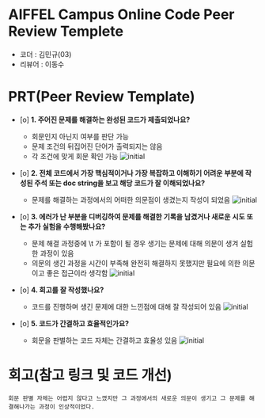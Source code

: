 # AIFFEL Campus Online Code Peer Review Templete
- 코더 : 김민규(03)
- 리뷰어 : 이동수


# PRT(Peer Review Template)
- [o]  **1. 주어진 문제를 해결하는 완성된 코드가 제출되었나요?**
    - 회문인지 아닌지 여부를 판단 가능
    - 문제 조건의 뒤집어진 단어가 출력되지는 않음
    - 각 조건에 맞게 회문 확인 가능
      ![initial](https://github.com/Lee-Dongsu/AIFFEL_quest_prt/blob/d3567d203d73ebe0a4bee43364269a4d5b3a4082/Python/quest01/q01.png)
    
- [o]  **2. 전체 코드에서 가장 핵심적이거나 가장 복잡하고 이해하기 어려운 부분에 작성된 
주석 또는 doc string을 보고 해당 코드가 잘 이해되었나요?**
    - 문제를 해결하는 과정에서의 어떠한 의문점이 생겼는지 작성이 되었음
      ![initial](https://github.com/Lee-Dongsu/AIFFEL_quest_prt/blob/d3567d203d73ebe0a4bee43364269a4d5b3a4082/Python/quest01/q02.png)
        
- [o]  **3. 에러가 난 부분을 디버깅하여 문제를 해결한 기록을 남겼거나
새로운 시도 또는 추가 실험을 수행해봤나요?**
    - 문제 해결 과정중에 \t 가 포함이 될 경우 생기는 문제에 대해 의문이 생겨 실험한 과정이 있음
    - 의문의 생긴 과정을 시간이 부족해 완전히 해결하지 못했지만 필요에 의한 의문이고 좋은 접근이라 생각함
      ![initial](https://github.com/Lee-Dongsu/AIFFEL_quest_prt/blob/d3567d203d73ebe0a4bee43364269a4d5b3a4082/Python/quest01/q03.png)
        
- [o]  **4. 회고를 잘 작성했나요?**
    - 코드를 진행하며 생긴 문제에 대한 느낀점에 대해 잘 작성되어 있음
      ![initial](https://github.com/Lee-Dongsu/AIFFEL_quest_prt/blob/d3567d203d73ebe0a4bee43364269a4d5b3a4082/Python/quest01/q04.png)
        
- [o]  **5. 코드가 간결하고 효율적인가요?**
    - 회문을 판별하는 코드 자체는 간결하고 효율성 있음
      ![initial](https://github.com/Lee-Dongsu/AIFFEL_quest_prt/blob/d3567d203d73ebe0a4bee43364269a4d5b3a4082/Python/quest01/q05.png)


# 회고(참고 링크 및 코드 개선)
```
회문 판별 자체는 어렵지 않다고 느꼈지만 그 과정에서의 새로운 의문이 생기고 그 문제를 해결해나가는 과정이 인상적이었다.
```
